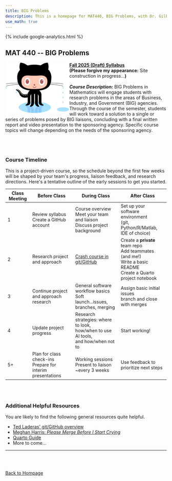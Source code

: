 ```yaml
---
title: BIG Problems
description: This is a homepage for MAT440, BIG Problems, with Dr. Gilbert at Southern New Hampshire University. In this course, student teams collaborate with a partner from Business, Industry, or Government (BIG) to tackle real-world problems whose solutions can make a meaningful impact for the partnering entity.
use_math: true
---
```


{% include google-analytics.html %}

## MAT 440 -- BIG Problems

<script>
MathJax = {
  tex: {
    inlineMath: [['$', '$'], ['\\(', '\\)']]
  },
  svg: {
    fontCache: 'global'
  }
};
</script>
<script type="text/javascript" id="MathJax-script" async
  src="https://cdn.jsdelivr.net/npm/mathjax@3/es5/tex-svg.js">
</script>

<img src="/SiteFiles/octocat_drip.jpg" align="left" width=200> [**Fall 2025 (Draft) Syllabus**](https://drive.google.com/file/d/1dpKgoDG4p24jO0MiYis4J9pmOrj-OqcK/view?usp=sharing)<br/>
**(Please forgive my appearance:** Site construction in progress...**)** <br/>
<br/>
***Course Description:*** BIG Problems in Mathematics will engage students with research problems in the areas of Business, Industry, and Government (BIG) agencies. Through the course of the semester, students will work toward a solution to a single or series of problems posed by BIG liaisons, concluding with a final written report and video presentation to the sponsoring agency. Specific course topics will change depending on the needs of the sponsoring agency.<br/>
<br/>
<br/>
<br/>

### Course Timeline

This is a project-driven course, so the schedule beyond the first few weeks will be shaped by your team's progress, liaison feedback, and research directions. Here's a tentative outline of the early sessions to get you started.

| Class Meeting | Before Class | During Class | After Class |
|---------------|--------------|--------------|-------------|
| 1 | Review syllabus <br/> Create a GitHub account | Course overview <br/> Meet your team and liaison <br/> Discuss project background | Set up your software environment <br/> (git, Python/R/Matlab, IDE of choice) |
| 2 | Research project and approach | [Crash course in git/GitHub](https://agmath.github.io/intro_git/intro_git_slides.html) | Create a **private** team repo <br/> Add teammates (and me!) <br/> Write a basic README <br/> Create a Quarto project notebook |
| 3 | Continue project and approach research | General software workflow basics <br/> Soft launch...issues, branches, merging | Assign basic initial issues <br/> branch and close with merges |
| 4 | Update project progress | Research strategies: where to look, <br/> how/when to use AI tools, <br/> and how/when not to | Start working! |
| 5+ | Plan for class check-ins <br/> Prepare for interim presentations | Working sessions <br/> Present to liaison ~every 3 weeks | Use feedback to prioritize next steps |

<br/>
<br/>

### Additional Helpful Resources

You are likely to find the following general resources quite helpful.

+ [Ted Laderas' git/GitHub overview](https://hutchdatascience.org/intro_git/#/title-slide)
+ [Meghan Harris: *Please Merge Before I Start Crying*](https://youtu.be/y2qdvYKKVdc?si=0sAG5HMmdOXqzirS)
+ [Quarto Guide](https://quarto.org/docs/guide/)
+ More to come...

***

<br/>
<br/>

[Back to Hompage](https://agmath.github.io/)
